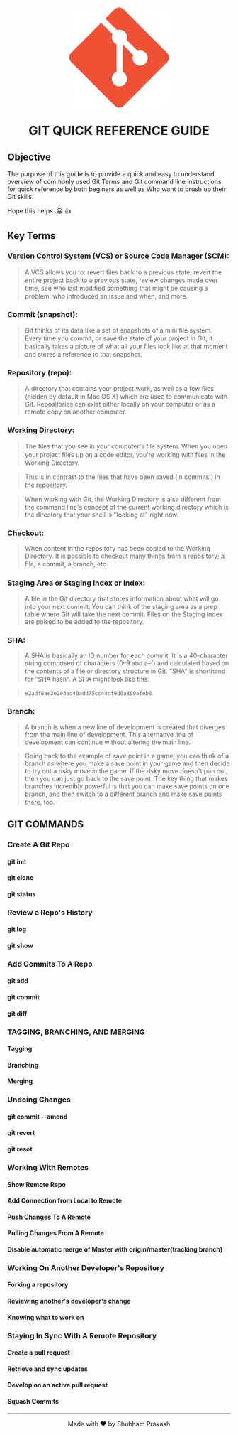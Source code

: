 <h1 align='center'>

![git Logo](image/git.png)

GIT QUICK REFERENCE GUIDE

</h1>

## Objective

The purpose of this guide is to provide a quick and easy to understand overview of commonly used Git Terms and Git command line instructions for quick reference by both beginers as well as Who want to brush up their Git skills.

Hope this helps. 😀 👍

## Key Terms

### Version Control System (VCS) or Source Code Manager (SCM):

> A VCS allows you to: revert ﬁles back to a previous state, revert the entire project back to a previous state, review changes made over time, see who last modiﬁed something that might be causing a problem, who introduced an issue and when, and more.

### Commit (snapshot):

> Git thinks of its data like a set of snapshots of a mini ﬁle system. Every time you commit, or save the state of your project in Git, it basically takes a picture of what all your ﬁles look like at that moment and stores a reference to that snapshot.

### Repository (repo):

> A directory that contains your project work, as well as a few ﬁles (hidden by default in Mac OS X) which are used to communicate with Git. Repositories can exist either locally on your computer or as a remote copy on another computer.

### Working Directory:

> The ﬁles that you see in your computer's ﬁle system. When you open your project ﬁles up on a code editor, you're working with ﬁles in the Working Directory.

> This is in contrast to the ﬁles that have been saved (in commits!) in the repository.

> When working with Git, the Working Directory is also diﬀerent from the command line's concept of the current working directory which is the directory that your shell is "looking at" right now.

### Checkout:

> When content in the repository has been copied to the Working Directory. It is possible to checkout many things from a repository; a ﬁle, a commit, a branch, etc.

### Staging Area or Staging Index or Index:

> A ﬁle in the Git directory that stores information about what will go into your next commit. You can think of the staging area as a prep table where Git will take the next commit. Files on the Staging Index are poised to be added to the repository.

### SHA:

> A SHA is basically an ID number for each commit. It is a 40-character string composed of characters (0–9 and a–f) and calculated based on the contents of a ﬁle or directory structure in Git. "SHA" is shorthand for "SHA hash". A SHA might look like this:

> `e2adf8ae3e2e4ed40add75cc44cf9d0a869afeb6`

### Branch:

> A branch is when a new line of development is created that diverges from the main line of development. This alternative line of development can continue without altering the main line.

> Going back to the example of save point in a game, you can think of a branch as where you make a save point in your game and then decide to try out a risky move in the game. If the risky move doesn't pan out, then you can just go back to the save point. The key thing that makes branches incredibly powerful is that you can make save points on one branch, and then switch to a diﬀerent branch and make save points there, too.

## GIT COMMANDS

### Create A Git Repo

#### git init

#### git clone

#### git status

### Review a Repo's History

#### git log

#### git show

### Add Commits To A Repo

#### git add

#### git commit

#### git diff

### TAGGING, BRANCHING, AND MERGING

#### Tagging

#### Branching

#### Merging

### Undoing Changes

#### git commit --amend

#### git revert

#### git reset

### Working With Remotes

#### Show Remote Repo

#### Add Connection from Local to Remote

#### Push Changes To A Remote

#### Pulling Changes From A Remote

#### Disable automatic merge of Master with origin/master(tracking branch)

### Working On Another Developer's Repository

#### Forking a repository

#### Reviewing another's developer's change

#### Knowing what to work on

### Staying In Sync With A Remote Repository

#### Create a pull request

#### Retrieve and sync updates

#### Develop on an active pull request

#### Squash Commits

---

<p align='center'>Made with ♥ by Shubham Prakash</p>
